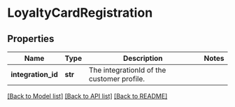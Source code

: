 # LoyaltyCardRegistration

## Properties
Name | Type | Description | Notes
------------ | ------------- | ------------- | -------------
**integration_id** | **str** | The integrationId of the customer profile. | 

[[Back to Model list]](../README.md#documentation-for-models) [[Back to API list]](../README.md#documentation-for-api-endpoints) [[Back to README]](../README.md)


